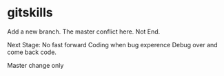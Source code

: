 # gitskills
Add a new branch.
The master conflict here.
Not End.

Next Stage:
No fast forward
Coding when bug experence
Debug over and come back code.

Master change only
